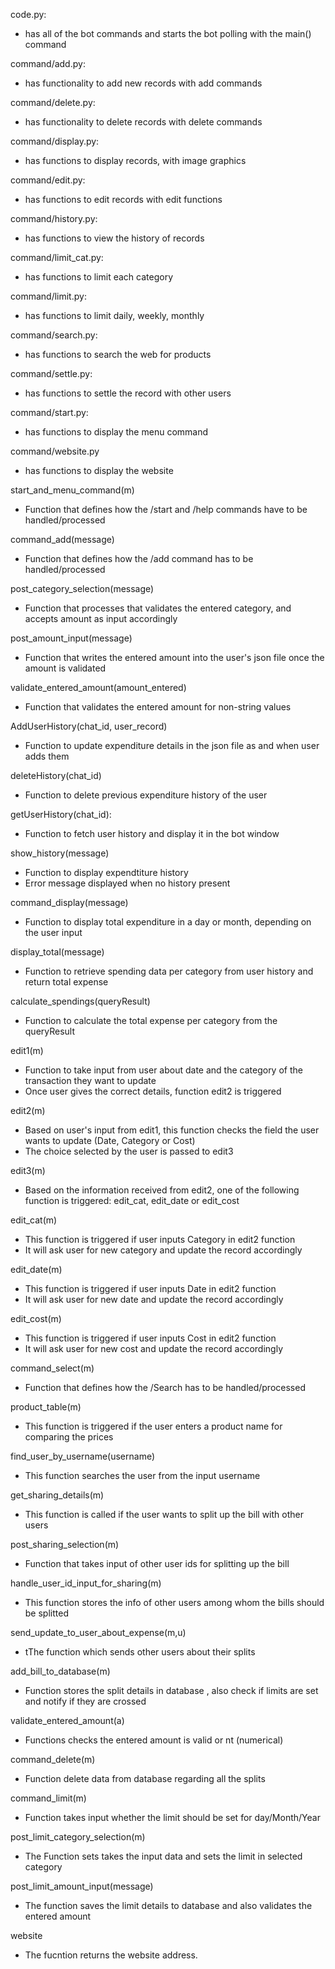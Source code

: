 code.py:
- has all of the bot commands and starts the bot polling with the main() command

command/add.py:
- has functionality to add new records with add commands

command/delete.py:
- has functionality to delete records with delete commands

command/display.py:
- has functions to display records, with image graphics

command/edit.py:
- has functions to edit records with edit functions

command/history.py:
- has functions to view the history of records

command/limit_cat.py:
- has functions to limit each category

command/limit.py:
- has functions to limit daily, weekly, monthly

command/search.py:
- has functions to search the web for products

command/settle.py:
- has functions to settle the record with other users

command/start.py:
- has functions to display the menu command

command/website.py
- has functions to display the website

start_and_menu_command(m)
- Function that defines how the /start and /help commands have to be handled/processed

command_add(message)
- Function that defines how the /add command has to be handled/processed

post_category_selection(message)
- Function that processes that validates the entered category, and accepts amount as input accordingly

post_amount_input(message)
- Function that writes the entered amount into the user's json file once the amount is validated 

validate_entered_amount(amount_entered)
- Function that validates the entered amount for non-string values

AddUserHistory(chat_id, user_record)
- Function to update expenditure details in the json file as and when user adds them

deleteHistory(chat_id)
- Function to delete previous expenditure history of the user

getUserHistory(chat_id):
- Function to fetch user history and display it in the bot window

show_history(message)
- Function to display expendtiture history
- Error message displayed when no history present

command_display(message)
- Function to display total expenditure in a day or month, depending on the user input

display_total(message)
- Function to retrieve spending data per category from user history and return total expense

calculate_spendings(queryResult)
- Function to calculate the total expense per category from the queryResult

edit1(m)
- Function to take input from user about date and the category of the transaction they want to update
- Once user gives the correct details, function edit2 is triggered

edit2(m)
- Based on user's input from edit1, this function checks the field the user wants to update (Date, Category or Cost)
- The choice selected by the user is passed to edit3

edit3(m)
- Based on the information received from edit2, one of the following function is triggered: edit_cat, edit_date or edit_cost

edit_cat(m)
- This function is triggered if user inputs Category in edit2 function
- It will ask user for new category and update the record accordingly

edit_date(m)
- This function is triggered if user inputs Date in edit2 function
- It will ask user for new date and update the record accordingly

edit_cost(m)
- This function is triggered if user inputs Cost in edit2 function
- It will ask user for new cost and update the record accordingly

command_select(m)
- Function that defines how the /Search has to be handled/processed

product_table(m)
- This function is triggered if the user enters a product name for comparing the prices

find_user_by_username(username)
- This function searches the user from the input username

get_sharing_details(m)
- This function is called if the user wants to split up the bill with other users

post_sharing_selection(m)
- Function that takes input of other user ids for splitting up the bill

handle_user_id_input_for_sharing(m)
- This function stores the info of other users among whom the bills should be splitted

send_update_to_user_about_expense(m,u)
- tThe function which sends other users about their splits

add_bill_to_database(m)
- Function stores the split details in database , also check if limits are set and notify if they are crossed

validate_entered_amount(a)
- Functions checks the entered amount is valid or nt (numerical)

command_delete(m)
- Function delete data from database regarding all the splits

command_limit(m)
- Function takes input whether the limit should be set for day/Month/Year

post_limit_category_selection(m)
- The Function sets takes the input data and sets the limit in selected category

post_limit_amount_input(message)
- The function saves the limit details to database and also validates the entered amount

website
- The fucntion returns the website address.

